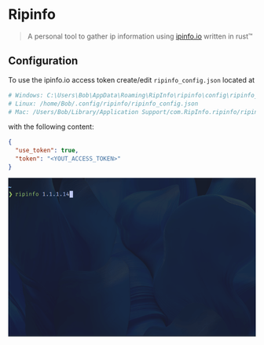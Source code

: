 # Ripinfo

> A personal tool to gather ip information using [ipinfo.io](https://ipinfo.io/)
> written in rust™

## Configuration

To use the ipinfo.io access token create/edit `ripinfo_config.json` located at

```sh
# Windows: C:\Users\Bob\AppData\Roaming\RipInfo\ripinfo\config\ripinfo_config.json
# Linux: /home/Bob/.config/ripinfo/ripinfo_config.json
# Mac: /Users/Bob/Library/Application Support/com.RipInfo.ripinfo/ripinfo_config.json
```

with the following content:

```json
{
  "use_token": true,
  "token": "<YOUT_ACCESS_TOKEN>"
}
```

![command gif](./resources/gif.gif)
